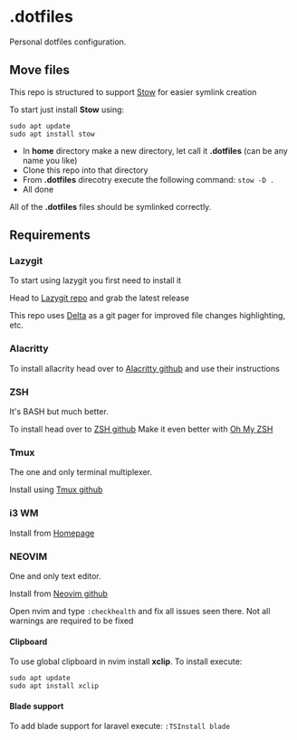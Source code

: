 # .dotfiles
Personal dotfiles configuration.

## Move files
This repo is structured to support [Stow](https://www.gnu.org/software/stow/) for easier symlink creation

To start just install **Stow** using:
```
sudo apt update
sudo apt install stow
```

- In **home** directory make a new directory, let call it **.dotfiles** (can be any name you like)
- Clone this repo into that directory
- From **.dotfiles** direcotry execute the following command: `stow -D .`
- All done

All of the **.dotfiles** files should be symlinked correctly.

## Requirements

### Lazygit
To start using lazygit you first need to install it

Head to [Lazygit repo](https://github.com/jesseduffield/lazygit/releases) and grab the latest release

This repo uses [Delta](https://github.com/dandavison/delta) as a git pager for improved file changes highlighting, etc.

### Alacritty
To install allacrity head over to [Alacritty github](https://github.com/alacritty/alacritty) and use their instructions

### ZSH
It's BASH but much better.

To install head over to [ZSH github](https://github.com/ohmyzsh/ohmyzsh/wiki/Installing-ZSH)
Make it even better with [Oh My ZSH](https://ohmyz.sh/)

### Tmux
The one and only terminal multiplexer.

Install using [Tmux github](https://github.com/tmux/tmux/wiki)

### i3 WM
Install from [Homepage](https://i3wm.org/)

### NEOVIM
One and only text editor.

Install from [Neovim github](https://github.com/neovim/neovim/blob/master/INSTALL.md)

Open nvim and type `:checkhealth` and fix all issues seen there.
Not all warnings are required to be fixed

#### Clipboard
To use global clipboard in nvim install **xclip**.
To install execute:
```
sudo apt update
sudo apt install xclip
```

#### Blade support
To add blade support for laravel execute:  `:TSInstall blade`
